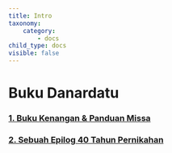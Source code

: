 ```yaml
---
title: Intro
taxonomy:
    category:
        - docs
child_type: docs
visible: false
---
```


<h1>Buku Danardatu</h1>

<h3><a href="book1">1. Buku Kenangan & Panduan Missa</a></h3>

<h3><a href="book2">2. Sebuah Epilog 40 Tahun Pernikahan</a></h3>